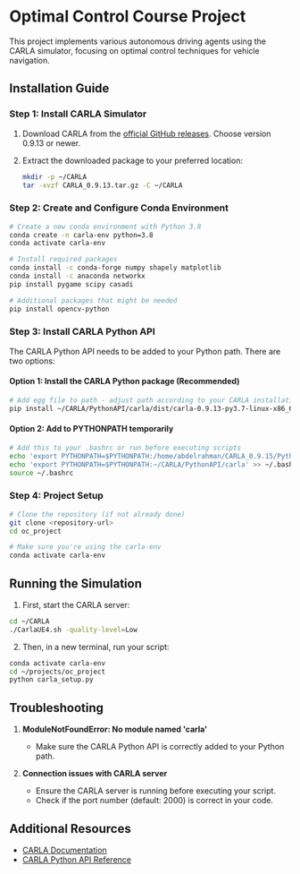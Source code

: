 # Optimal Control Course Project

This project implements various autonomous driving agents using the CARLA simulator, focusing on optimal control techniques for vehicle navigation.

## Installation Guide

### Step 1: Install CARLA Simulator

1. Download CARLA from the [official GitHub releases](https://github.com/carla-simulator/carla/releases). Choose version 0.9.13 or newer.

2. Extract the downloaded package to your preferred location:
   ```bash
   mkdir -p ~/CARLA
   tar -xvzf CARLA_0.9.13.tar.gz -C ~/CARLA
   ```

### Step 2: Create and Configure Conda Environment

```bash
# Create a new conda environment with Python 3.8
conda create -n carla-env python=3.8
conda activate carla-env

# Install required packages
conda install -c conda-forge numpy shapely matplotlib
conda install -c anaconda networkx
pip install pygame scipy casadi

# Additional packages that might be needed
pip install opencv-python
```

### Step 3: Install CARLA Python API

The CARLA Python API needs to be added to your Python path. There are two options:

#### Option 1: Install the CARLA Python package (Recommended)
```bash
# Add egg file to path - adjust path according to your CARLA installation
pip install ~/CARLA/PythonAPI/carla/dist/carla-0.9.13-py3.7-linux-x86_64.egg
```

#### Option 2: Add to PYTHONPATH temporarily
```bash
# Add this to your .bashrc or run before executing scripts
echo 'export PYTHONPATH=$PYTHONPATH:/home/abdelrahman/CARLA_0.9.15/PythonAPI/carla/dist/carla-0.9.15-py3.7-linux-x86_64.egg' >> ~/.bashrc
echo 'export PYTHONPATH=$PYTHONPATH:~/CARLA/PythonAPI/carla' >> ~/.bashrc
source ~/.bashrc
```

### Step 4: Project Setup
```bash
# Clone the repository (if not already done)
git clone <repository-url>
cd oc_project

# Make sure you're using the carla-env
conda activate carla-env
```

## Running the Simulation

1. First, start the CARLA server:
```bash
cd ~/CARLA
./CarlaUE4.sh -quality-level=Low
```

2. Then, in a new terminal, run your script:
```bash
conda activate carla-env
cd ~/projects/oc_project
python carla_setup.py
```

## Troubleshooting

1. **ModuleNotFoundError: No module named 'carla'**
   - Make sure the CARLA Python API is correctly added to your Python path.

2. **Connection issues with CARLA server**
   - Ensure the CARLA server is running before executing your script.
   - Check if the port number (default: 2000) is correct in your code.

## Additional Resources

- [CARLA Documentation](https://carla.readthedocs.io/)
- [CARLA Python API Reference](https://carla.readthedocs.io/en/latest/python_api/)
